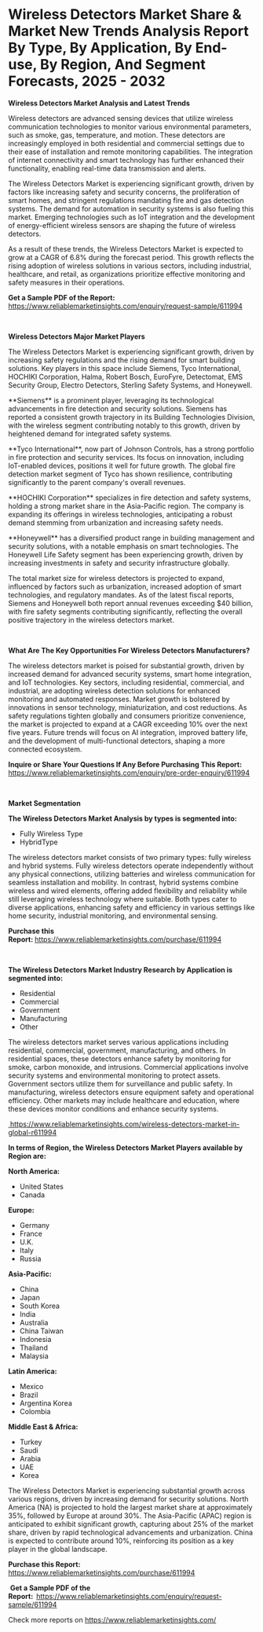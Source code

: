<p><h1>Wireless Detectors Market Share & Market New Trends Analysis Report By Type, By Application, By End-use, By Region, And Segment Forecasts, 2025 - 2032</h1></p><p><strong>Wireless Detectors Market Analysis and Latest Trends</strong></p>
<p><p>Wireless detectors are advanced sensing devices that utilize wireless communication technologies to monitor various environmental parameters, such as smoke, gas, temperature, and motion. These detectors are increasingly employed in both residential and commercial settings due to their ease of installation and remote monitoring capabilities. The integration of internet connectivity and smart technology has further enhanced their functionality, enabling real-time data transmission and alerts.</p><p>The Wireless Detectors Market is experiencing significant growth, driven by factors like increasing safety and security concerns, the proliferation of smart homes, and stringent regulations mandating fire and gas detection systems. The demand for automation in security systems is also fueling this market. Emerging technologies such as IoT integration and the development of energy-efficient wireless sensors are shaping the future of wireless detectors.</p><p>As a result of these trends, the Wireless Detectors Market is expected to grow at a CAGR of 6.8% during the forecast period. This growth reflects the rising adoption of wireless solutions in various sectors, including industrial, healthcare, and retail, as organizations prioritize effective monitoring and safety measures in their operations.</p></p>
<p><strong>Get a Sample PDF of the Report:&nbsp;</strong> <a href="https://www.reliablemarketinsights.com/enquiry/request-sample/611994?utm_campaign=2885&utm_medium=2&utm_source=Github&utm_content=ia&utm_term=04042025&utm_id=wireless-detectors">https://www.reliablemarketinsights.com/enquiry/request-sample/611994</a></p>
<p>&nbsp;</p>
<p><strong>Wireless Detectors Major Market Players</strong></p>
<p><p>The Wireless Detectors Market is experiencing significant growth, driven by increasing safety regulations and the rising demand for smart building solutions. Key players in this space include Siemens, Tyco International, HOCHIKI Corporation, Halma, Robert Bosch, EuroFyre, Detectomat, EMS Security Group, Electro Detectors, Sterling Safety Systems, and Honeywell.</p><p>**Siemens** is a prominent player, leveraging its technological advancements in fire detection and security solutions. Siemens has reported a consistent growth trajectory in its Building Technologies Division, with the wireless segment contributing notably to this growth, driven by heightened demand for integrated safety systems.</p><p>**Tyco International**, now part of Johnson Controls, has a strong portfolio in fire protection and security services. Its focus on innovation, including IoT-enabled devices, positions it well for future growth. The global fire detection market segment of Tyco has shown resilience, contributing significantly to the parent company's overall revenues.</p><p>**HOCHIKI Corporation** specializes in fire detection and safety systems, holding a strong market share in the Asia-Pacific region. The company is expanding its offerings in wireless technologies, anticipating a robust demand stemming from urbanization and increasing safety needs.</p><p>**Honeywell** has a diversified product range in building management and security solutions, with a notable emphasis on smart technologies. The Honeywell Life Safety segment has been experiencing growth, driven by increasing investments in safety and security infrastructure globally.</p><p>The total market size for wireless detectors is projected to expand, influenced by factors such as urbanization, increased adoption of smart technologies, and regulatory mandates. As of the latest fiscal reports, Siemens and Honeywell both report annual revenues exceeding $40 billion, with fire safety segments contributing significantly, reflecting the overall positive trajectory in the wireless detectors market.</p></p>
<p>&nbsp;</p>
<p><strong>What Are The Key Opportunities For Wireless Detectors Manufacturers?</strong></p>
<p><p>The wireless detectors market is poised for substantial growth, driven by increased demand for advanced security systems, smart home integration, and IoT technologies. Key sectors, including residential, commercial, and industrial, are adopting wireless detection solutions for enhanced monitoring and automated responses. Market growth is bolstered by innovations in sensor technology, miniaturization, and cost reductions. As safety regulations tighten globally and consumers prioritize convenience, the market is projected to expand at a CAGR exceeding 10% over the next five years. Future trends will focus on AI integration, improved battery life, and the development of multi-functional detectors, shaping a more connected ecosystem.</p></p>
<p><strong>Inquire or Share Your Questions If Any Before Purchasing This Report:</strong> <a href="https://www.reliablemarketinsights.com/enquiry/pre-order-enquiry/611994?utm_campaign=2885&utm_medium=2&utm_source=Github&utm_content=ia&utm_term=04042025&utm_id=wireless-detectors">https://www.reliablemarketinsights.com/enquiry/pre-order-enquiry/611994</a></p>
<p>&nbsp;</p>
<p><strong>Market Segmentation</strong></p>
<p><strong>The Wireless Detectors Market Analysis by types is segmented into:</strong></p>
<p><ul><li>Fully Wireless Type</li><li>HybridType</li></ul></p>
<p><p>The wireless detectors market consists of two primary types: fully wireless and hybrid systems. Fully wireless detectors operate independently without any physical connections, utilizing batteries and wireless communication for seamless installation and mobility. In contrast, hybrid systems combine wireless and wired elements, offering added flexibility and reliability while still leveraging wireless technology where suitable. Both types cater to diverse applications, enhancing safety and efficiency in various settings like home security, industrial monitoring, and environmental sensing.</p></p>
<p><strong>Purchase this Report:&nbsp;</strong><a href="https://www.reliablemarketinsights.com/purchase/611994?utm_campaign=2885&utm_medium=2&utm_source=Github&utm_content=ia&utm_term=04042025&utm_id=wireless-detectors">https://www.reliablemarketinsights.com/purchase/611994</a></p>
<p>&nbsp;</p>
<p><strong>The Wireless Detectors Market Industry Research by Application is segmented into:</strong></p>
<p><ul><li>Residential</li><li>Commercial</li><li>Government</li><li>Manufacturing</li><li>Other</li></ul></p>
<p><p>The wireless detectors market serves various applications including residential, commercial, government, manufacturing, and others. In residential spaces, these detectors enhance safety by monitoring for smoke, carbon monoxide, and intrusions. Commercial applications involve security systems and environmental monitoring to protect assets. Government sectors utilize them for surveillance and public safety. In manufacturing, wireless detectors ensure equipment safety and operational efficiency. Other markets may include healthcare and education, where these devices monitor conditions and enhance security systems.</p></p>
<p><a href="https://www.reliablemarketinsights.com/wireless-detectors-market-in-global-r611994?utm_campaign=2885&utm_medium=2&utm_source=Github&utm_content=ia&utm_term=04042025&utm_id=wireless-detectors">&nbsp;https://www.reliablemarketinsights.com/wireless-detectors-market-in-global-r611994</a></p>
<p><strong>In terms of Region, the Wireless Detectors Market Players available by Region are:</strong></p>
<p>
    <p> <strong> North America: </strong>
        <ul>
            <li>United States</li>
            <li>Canada</li>
        </ul>
        </p> 
    <p> <strong> Europe: </strong>
        <ul>
            <li>Germany</li>
            <li>France</li>
            <li>U.K.</li>
            <li>Italy</li>
            <li>Russia</li>
        </ul>
        </p> 
    <p> <strong> Asia-Pacific: </strong>
        <ul>
            <li>China</li>
            <li>Japan</li>
            <li>South Korea</li>
            <li>India</li>
            <li>Australia</li>
            <li>China Taiwan</li>
            <li>Indonesia</li>
            <li>Thailand</li>
            <li>Malaysia</li>
        </ul>
        </p> 
    <p> <strong> Latin America: </strong>
        <ul>
            <li>Mexico</li>
            <li>Brazil</li>
            <li>Argentina Korea</li>
            <li>Colombia</li>
        </ul>
        </p> 
    <p> <strong> Middle East & Africa: </strong>
        <ul>
            <li>Turkey</li>
            <li>Saudi</li>
            <li>Arabia</li>
            <li>UAE</li>
            <li>Korea</li>
        </ul>
    </p>
    </p>
<p><p>The Wireless Detectors Market is experiencing substantial growth across various regions, driven by increasing demand for security solutions. North America (NA) is projected to hold the largest market share at approximately 35%, followed by Europe at around 30%. The Asia-Pacific (APAC) region is anticipated to exhibit significant growth, capturing about 25% of the market share, driven by rapid technological advancements and urbanization. China is expected to contribute around 10%, reinforcing its position as a key player in the global landscape.</p></p>
<p><strong>Purchase this Report: </strong><a href="https://www.reliablemarketinsights.com/purchase/611994?utm_campaign=2885&utm_medium=2&utm_source=Github&utm_content=ia&utm_term=04042025&utm_id=wireless-detectors">https://www.reliablemarketinsights.com/purchase/611994</a></p>
<p>&nbsp;<strong>Get a Sample PDF of the Report:&nbsp;&nbsp;</strong><a href="https://www.reliablemarketinsights.com/enquiry/request-sample/611994?utm_campaign=2885&utm_medium=2&utm_source=Github&utm_content=ia&utm_term=04042025&utm_id=wireless-detectors">https://www.reliablemarketinsights.com/enquiry/request-sample/611994</a></p>
<p><strong></strong></p>
<p>Check more reports on <a href="https://www.reliablemarketinsights.com/?utm_campaign=2885&utm_medium=2&utm_source=Github&utm_content=ia&utm_term=04042025&utm_id=wireless-detectors">https://www.reliablemarketinsights.com/</a></p>